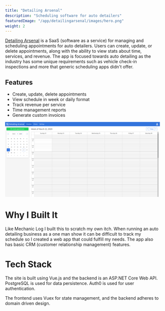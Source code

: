 ```yaml
---
title: "Detailing Arsenal"
description: "Scheduling software for auto detailers"
featuredImage: "/app/detailingarsenal/images/hero.png"
weight: 2
---
```


[Detailing Arsenal](https://github.com/EddieAbbondanzio/detailingarsenal.com) is a SaaS (software as a service) for managing and scheduling appointments for auto detailers. Users can create, update, or delete appointments, along with the ability to view stats about time, services, and revenue. The app is focused towards auto detailing as the industry has some unique requirements such as vehicle check-in inspections and more that generic scheduling apps didn't offer.

## Features

- Create, update, delete appointments
- View schedule in week or daily format
- Track revenue per service
- Time management reports
- Generate custom invoices

![](./images/hero.png)

# Why I Built It

Like Mechanic Log I built this to scratch my own itch. When running an auto detailing business as a one man show it can be difficult to track my schedule so I created a web app that could fulfill my needs. The app also has basic CRM (customer relationship management) features.

# Tech Stack

The site is built using Vue.js and the backend is an ASP.NET Core Web API. PostgreSQL is used for data persistence. Auth0 is used for user authentication.

The frontend uses Vuex for state management, and the backend adheres to domain driven design.
